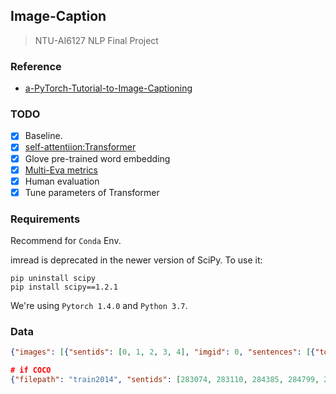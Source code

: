 ## Image-Caption

> NTU-AI6127 NLP Final Project

### Reference

* [a-PyTorch-Tutorial-to-Image-Captioning](https://github.com/sgrvinod/a-PyTorch-Tutorial-to-Image-Captioning)

### TODO

- [x] Baseline.
- [x] [self-attentiion:Transformer](https://github.com/huggingface/transformers)
- [x]  Glove pre-trained word embedding
- [x] [Multi-Eva metrics](https://github.com/tylin/coco-caption)
- [x] Human evaluation
- [x] Tune parameters of Transformer

### Requirements

Recommend for `Conda` Env.

imread is deprecated in the newer version of SciPy. To use it:

```shell
pip uninstall scipy
pip install scipy==1.2.1
```

We're using `Pytorch 1.4.0` and `Python 3.7`.

### Data

```json
{"images": [{"sentids": [0, 1, 2, 3, 4], "imgid": 0, "sentences": [{"tokens": ["a", "black", "dog", "is", "running", "after", "a", "white", "dog", "in", "the", "snow"], "raw": "A black dog is running after a white dog in the snow .", "imgid": 0, "sentid": 0}, {"tokens": ["black", "dog", "chasing", "brown", "dog", "through", "snow"], "raw": "Black dog chasing brown dog through snow", "imgid": 0, "sentid": 1}, {"tokens": ["two", "dogs", "chase", "each", "other", "across", "the", "snowy", "ground"], "raw": "Two dogs chase each other across the snowy ground .", "imgid": 0, "sentid": 2}, {"tokens": ["two", "dogs", "play", "together", "in", "the", "snow"], "raw": "Two dogs play together in the snow .", "imgid": 0, "sentid": 3}, {"tokens": ["two", "dogs", "running", "through", "a", "low", "lying", "body", "of", "water"], "raw": "Two dogs running through a low lying body of water .", "imgid": 0, "sentid": 4}], "split": "train", "filename": "2513260012_03d33305cf.jpg"}, {"sentids": [5, 6, 7, 8, 9], ...}, {}, {}, ...
```

```json
# if COCO
{"filepath": "train2014", "sentids": [283074, 283110, 284385, 284799, 285885], "filename": "COCO_train2014_000000537772.jpg", "imgid": 116634, "split": "train", "sentences": [{"tokens": ["a", "white", "car", "has", "stopped", "in", "front", "of", "a", "white", "truck"], "raw": "A white car has stopped in front of a white truck", "imgid": 116634, "sentid": 283074}, {"tokens": ["unloaded", "flat", "bed", "truck", "and", "car", "stopped", "in", "parking", "lot"], "raw": "Unloaded flat bed truck and car stopped in parking lot.", "imgid": 116634, "sentid": 283110}, {"tokens": ["a", "truck", "faces", "a", "car", "in", "front", "of", "a", "house"], "raw": "A truck faces a car in front of a house.", "imgid": 116634, "sentid": 284385}, {"tokens": ["a", "flatbed", "semi", "facing", "a", "car", "in", "front", "of", "a", "house"], "raw": "A flatbed semi facing a car in front of a house.", "imgid": 116634, "sentid": 284799}, {"tokens": ["a", "tractor", "trailer", "and", "a", "white", "car", "facing", "each", "other"], "raw": "a tractor trailer and a white car facing each other", "imgid": 116634, "sentid": 285885}], "cocoid": 537772},
```

